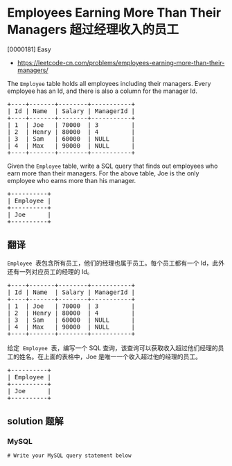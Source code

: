 # Employees Earning More Than Their Managers 超过经理收入的员工

[0000181] Easy

- https://leetcode-cn.com/problems/employees-earning-more-than-their-managers/

The `Employee` table holds all employees including their managers. Every employee has an Id, and there is also a column for the manager Id.

<pre>+----+-------+--------+-----------+
| Id | Name  | Salary | ManagerId |
+----+-------+--------+-----------+
| 1  | Joe   | 70000  | 3         |
| 2  | Henry | 80000  | 4         |
| 3  | Sam   | 60000  | NULL      |
| 4  | Max   | 90000  | NULL      |
+----+-------+--------+-----------+
</pre>

Given the `Employee` table, write a SQL query that finds out employees who earn more than their managers. For the above table, Joe is the only employee who earns more than his manager.

<pre>+----------+
| Employee |
+----------+
| Joe      |
+----------+
</pre>

## 翻译

`Employee`  表包含所有员工，他们的经理也属于员工。每个员工都有一个 Id，此外还有一列对应员工的经理的 Id。

<pre>+----+-------+--------+-----------+
| Id | Name  | Salary | ManagerId |
+----+-------+--------+-----------+
| 1  | Joe   | 70000  | 3         |
| 2  | Henry | 80000  | 4         |
| 3  | Sam   | 60000  | NULL      |
| 4  | Max   | 90000  | NULL      |
+----+-------+--------+-----------+
</pre>

给定  `Employee`  表，编写一个 SQL 查询，该查询可以获取收入超过他们经理的员工的姓名。在上面的表格中，Joe 是唯一一个收入超过他的经理的员工。

<pre>+----------+
| Employee |
+----------+
| Joe      |
+----------+
</pre>

## solution 题解

### MySQL

```mysql
# Write your MySQL query statement below

```

